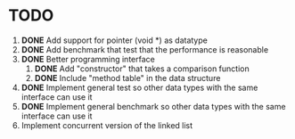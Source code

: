 TODO
====

1. **DONE** Add support for pointer (void *) as datatype
2. **DONE** Add benchmark that test that the performance is reasonable
3. **DONE** Better programming interface
   1. **DONE** Add "constructor" that takes a comparison function
   2. **DONE** Include "method table" in the data structure
4. **DONE** Implement general test so other data types with the same interface can use it
5. **DONE**  Implement general benchmark so other data types with the same interface can use it
6. Implement concurrent version of the linked list

